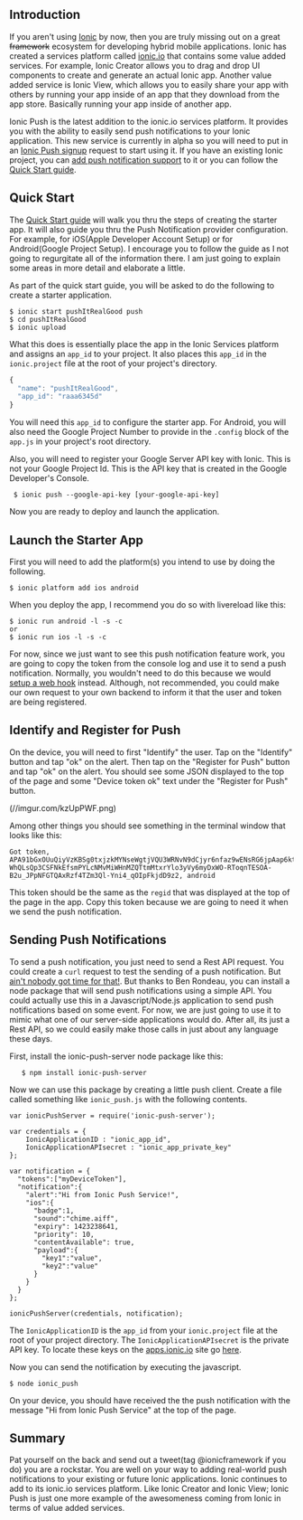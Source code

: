 ## Introduction
If you aren't using [Ionic](http://ionicframework.com "Ionic Framework") by now, then you are truly missing out on a great ~~framework~~ ecosystem for developing hybrid mobile applications.  Ionic has created a services platform called [ionic.io](https://ionic.io "Ionic Services Platform") that contains some value added services.  For example, Ionic Creator allows you to drag and drop UI components to create and generate an actual Ionic app.  Another value added service is Ionic View, which allows you to easily share your app with others by running your app inside of an app that they download from the app store.  Basically running your app inside of another app.

Ionic Push is the latest addition to the ionic.io services platform.
It provides you with the ability to easily send push notifications to your Ionic application.  This new service is currently in alpha so you will need to put in an [Ionic Push signup](https://apps.ionic.io/landing/push "Ionic Push signup") request to start using it.  If you have an existing Ionic project, you can [add push notification support](http://docs.ionic.io/push/installation/ "Add Ionic Push Notification Support to an existing Ionic app") to it or you can follow the [Quick Start guide](http://docs.ionic.io/push/ios/ "Quick Start Guide").

## Quick Start
The [Quick Start guide](http://docs.ionic.io/push/ios/ "Quick Start Guide") will walk you thru the steps of creating the starter app.  It will also guide you thru the Push Notification provider configuration.  For example, for iOS(Apple Developer Account Setup) or for Android(Google Project Setup).  I encourage you to follow the guide as I not going to regurgitate all of the information there.  I am just going to explain some areas in more detail and elaborate a little.

As part of the quick start guide, you will be asked to do the following to create a starter application.
```
$ ionic start pushItRealGood push
$ cd pushItRealGood
$ ionic upload
```
What this does is essentially place the app in the Ionic Services platform and assigns an `app_id` to your project.  It also places this `app_id` in the `ionic.project` file at the root of your project's directory.
```javascript
{
  "name": "pushItRealGood",
  "app_id": "raaa6345d"
}
```
You will need this `app_id` to configure the starter app.  For Android, you will also need the Google Project Number to provide in the `.config` block of the `app.js` in your project's root directory. 

Also, you will need to register your Google Server API key with Ionic.  This is not your Google Project Id.  This is the API key that is created in the Google Developer's Console.

```
 $ ionic push --google-api-key [your-google-api-key]
```

Now you are ready to deploy and launch the application.

## Launch the Starter App
First you will need to add the platform(s) you intend to use by doing the following.
```
$ ionic platform add ios android
```
When you deploy the app, I recommend you do so with livereload like this:
```
$ ionic run android -l -s -c
or 
$ ionic run ios -l -s -c
```
For now, since we just want to see this push notification feature work, you are going to copy the token from the console log and use it to send a push notification.  Normally, you wouldn't need to do this because we would [setup a web hook](http://docs.ionic.io/push/server/ "Setup a web hook for user identification and device registration") instead. Although, not recommended, you could make our own request to your own backend to inform it that the user and token are being registered.

## Identify and Register for Push
On the device, you will need to first "Identify" the user.  Tap on the "Identify" button and tap "ok" on the alert.  Then tap on the "Register for Push" button and tap "ok" on the alert. You should see some JSON displayed to the top of the page and some "Device token ok" text under the "Register for Push" button.  

(//imgur.com/kzUpPWF.png)

Among other things you should see something in the terminal window that looks like this:
```
Got token, APA91bGxOUuQiyVzKBSg0txjzkMYNseWgtjVQU3WRNvN9dCjyr6nfaz9wENsRG6jpAap6kt0mRNJPVn1jAUO0n7T1_secsGi-WhQLsQp3CSFNkEfsmPYLcNMvMiWHnMZQTtmMtxrYlo3yVy6myDxWO-RToqnTESOA-B2u_JPpNFGTQAxRzf4TZm3Ql-Yni4_qOIpFkjdD9z2, android
```
This token should be the same as the `regid` that was displayed at the top of the page in the app.  Copy this token because we are going to need it when we send the push notification.

## Sending Push Notifications
To send a push notification, you just need to send a Rest API request. You could create a `curl` request to test the sending of a push notification.  But [ain't nobody got time for that!](https://www.youtube.com/watch?v=waEC-8GFTP4 "Ain't nobody got time for that!"). But thanks to Ben Rondeau, you can install a node package that will send push notifications using a simple API.  You could actually use this in a Javascript/Node.js application to send push notifications based on some event.  For now, we are just going to use it to mimic what one of our server-side applications would do.  After all, its just a Rest API, so we could easily make those calls in just about any language these days.

First, install the ionic-push-server node package like this:
```
   $ npm install ionic-push-server
```
Now we can use this package by creating a little push client. Create a file called something like `ionic_push.js` with the following contents.
```javascript,linenums=true
var ionicPushServer = require('ionic-push-server');
 
var credentials = {
    IonicApplicationID : "ionic_app_id",
    IonicApplicationAPIsecret : "ionic_app_private_key"
};
 
var notification = {
  "tokens":["myDeviceToken"],
  "notification":{
    "alert":"Hi from Ionic Push Service!",
    "ios":{
      "badge":1,
      "sound":"chime.aiff",
      "expiry": 1423238641,
      "priority": 10,
      "contentAvailable": true,
      "payload":{
        "key1":"value",
        "key2":"value"
      }
    }
  } 
};
 
ionicPushServer(credentials, notification);
```
The `IonicApplicationID` is the `app_id` from your `ionic.project` file at the root of your project directory.  The `IonicApplicationAPIsecret` is the private API key. To locate these keys on the [apps.ionic.io](http://apps.ionic.io "apps.ionic.io") site go [here](http://docs.ionic.io/find-your-keys/ "Find your keys").

Now you can send the notification by executing the javascript.
```
$ node ionic_push
```
On your device, you should have received the the push notification with the message "Hi from Ionic Push Service" at the top of the page.

## Summary
Pat yourself on the back and send out a tweet(tag @ionicframework if you do) you are a rockstar.  You are well on your way to adding real-world push notifications to your existing or future Ionic applications.  Ionic continues to add to its ionic.io services platform.  Like Ionic Creator and Ionic View; Ionic Push is just one more example of the awesomeness coming from Ionic in terms of value added services.

